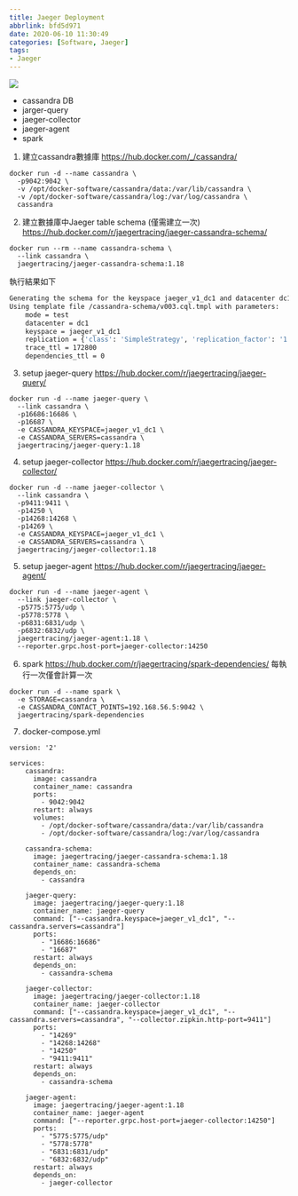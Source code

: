 ```yaml
---
title: Jaeger Deployment
abbrlink: bfd5d971
date: 2020-06-10 11:30:49
categories: [Software, Jaeger]
tags:
- Jaeger
---
```

![](architecture-v1.png)
* cassandra DB
* jarger-query
* jaeger-collector
* jaeger-agent
* spark
1. 建立cassandra數據庫
https://hub.docker.com/_/cassandra/
```
docker run -d --name cassandra \
  -p9042:9042 \
  -v /opt/docker-software/cassandra/data:/var/lib/cassandra \
  -v /opt/docker-software/cassandra/log:/var/log/cassandra \
  cassandra
```
2. 建立數據庫中Jaeger table schema (僅需建立一次)
https://hub.docker.com/r/jaegertracing/jaeger-cassandra-schema/
```
docker run --rm --name cassandra-schema \
  --link cassandra \
  jaegertracing/jaeger-cassandra-schema:1.18
```
執行結果如下
```bash
Generating the schema for the keyspace jaeger_v1_dc1 and datacenter dc1
Using template file /cassandra-schema/v003.cql.tmpl with parameters:
    mode = test
    datacenter = dc1
    keyspace = jaeger_v1_dc1
    replication = {'class': 'SimpleStrategy', 'replication_factor': '1'}
    trace_ttl = 172800
    dependencies_ttl = 0
```
3. setup jaeger-query
https://hub.docker.com/r/jaegertracing/jaeger-query/
```
docker run -d --name jaeger-query \
  --link cassandra \
  -p16686:16686 \
  -p16687 \
  -e CASSANDRA_KEYSPACE=jaeger_v1_dc1 \
  -e CASSANDRA_SERVERS=cassandra \
  jaegertracing/jaeger-query:1.18
```
4. setup jaeger-collector
https://hub.docker.com/r/jaegertracing/jaeger-collector/
```
docker run -d --name jaeger-collector \
  --link cassandra \
  -p9411:9411 \
  -p14250 \
  -p14268:14268 \
  -p14269 \
  -e CASSANDRA_KEYSPACE=jaeger_v1_dc1 \
  -e CASSANDRA_SERVERS=cassandra \
  jaegertracing/jaeger-collector:1.18
```
5. setup jaeger-agent
https://hub.docker.com/r/jaegertracing/jaeger-agent/
```
docker run -d --name jaeger-agent \
  --link jaeger-collector \
  -p5775:5775/udp \
  -p5778:5778 \
  -p6831:6831/udp \
  -p6832:6832/udp \
  jaegertracing/jaeger-agent:1.18 \
  --reporter.grpc.host-port=jaeger-collector:14250
```
6. spark
https://hub.docker.com/r/jaegertracing/spark-dependencies/
每執行一次僅會計算一次
```
docker run -d --name spark \
  -e STORAGE=cassandra \
  -e CASSANDRA_CONTACT_POINTS=192.168.56.5:9042 \
  jaegertracing/spark-dependencies
```
7. docker-compose.yml
```
version: '2'

services:
    cassandra:
      image: cassandra
      container_name: cassandra
      ports:
        - 9042:9042
      restart: always
      volumes:
        - /opt/docker-software/cassandra/data:/var/lib/cassandra
        - /opt/docker-software/cassandra/log:/var/log/cassandra

    cassandra-schema:
      image: jaegertracing/jaeger-cassandra-schema:1.18
      container_name: cassandra-schema
      depends_on:
        - cassandra

    jaeger-query:
      image: jaegertracing/jaeger-query:1.18
      container_name: jaeger-query
      command: ["--cassandra.keyspace=jaeger_v1_dc1", "--cassandra.servers=cassandra"]
      ports:
        - "16686:16686"
        - "16687"
      restart: always
      depends_on:
        - cassandra-schema

    jaeger-collector:
      image: jaegertracing/jaeger-collector:1.18
      container_name: jaeger-collector
      command: ["--cassandra.keyspace=jaeger_v1_dc1", "--cassandra.servers=cassandra", "--collector.zipkin.http-port=9411"]
      ports:
        - "14269"
        - "14268:14268"
        - "14250"
        - "9411:9411"
      restart: always
      depends_on:
        - cassandra-schema

    jaeger-agent:
      image: jaegertracing/jaeger-agent:1.18
      container_name: jaeger-agent
      command: ["--reporter.grpc.host-port=jaeger-collector:14250"]
      ports:
        - "5775:5775/udp"
        - "5778:5778"
        - "6831:6831/udp"
        - "6832:6832/udp"
      restart: always
      depends_on:
        - jaeger-collector
```